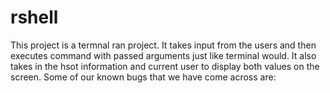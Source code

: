 # rshell

This project is a termnal ran project. It takes input from the users and then executes command with passed arguments just like terminal would. It also takes in the hsot information and current user to display both values on the screen. Some of our known bugs that we have come across are:
